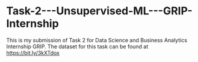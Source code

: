 # Task-2---Unsupervised-ML---GRIP-Internship
This is my submission of Task 2 for Data Science and Business Analytics Internship GRIP. 
The dataset for this task can be found at https://bit.ly/3kXTdox
